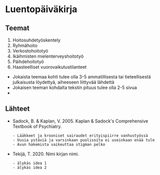 # Luentopäiväkirja
## Teemat
1. Hoitosuhdetyöskentely
2. Ryhmähoito
3. Verkostohoitotyö
4. Ikäihmisten mielenterveyshoitotyö
5. Päihdehoitotyö
6. Haasteelliset vuorovaikutustilanteet

- Jokaista teemaa kohti tulee olla 3-5 ammatillisesta tai tieteellisestä julkaisusta löydettyä, aiheeseen liittyvää lähdettä
- Jokaisen teeman kohdalta tekstin pituus tulee olla 2-5 sivua
- 


## Lähteet

- Sadock, B. & Kaplan, V. 2005. Kaplan & Sadock's Comprehensive Textbook of Psychiatry.

      - Lääkkeet ja krooniset sairaudet erityispiirre vanhustyössä
      - Uusia ystäviä ja varsinkaan puolisoita ei useinkaan enää tule
      - Avun hakemista vaikeuttaa stigman pelko

- Tekijä, T. 2020. Nimi kirjan nimi.

      - älykäs idea 1
      - älykäs idea 2
